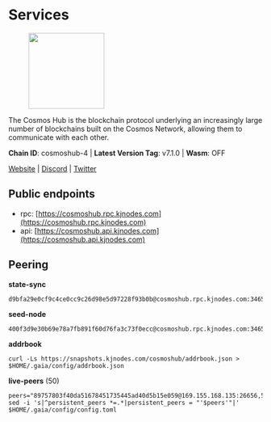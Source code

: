 # Services

<figure><img src="https://raw.githubusercontent.com/kj89/testnet_manuals/main/pingpub/logos/cosmoshub.png" width="150" alt=""><figcaption></figcaption></figure>

The Cosmos Hub is the blockchain protocol underlying an  increasingly large number of blockchains built on the  Cosmos Network, allowing them to communicate with each other.

**Chain ID**: cosmoshub-4 | **Latest Version Tag**: v7.1.0 | **Wasm**: OFF

[Website](https://hub.cosmos.network) | [Discord](https://discord.gg/cosmosnetwork) | [Twitter](https://twitter.com/cosmoshub)


## Public endpoints

* rpc: [https://cosmoshub.rpc.kjnodes.com](https://cosmoshub.rpc.kjnodes.com)
* api: [https://cosmoshub.api.kjnodes.com](https://cosmoshub.api.kjnodes.com)

## Peering

**state-sync**

```
d9bfa29e0cf9c4ce0cc9c26d98e5d97228f93b0b@cosmoshub.rpc.kjnodes.com:34656
```

**seed-node**

```
400f3d9e30b69e78a7fb891f60d76fa3c73f0ecc@cosmoshub.rpc.kjnodes.com:34659
```

**addrbook**
```
curl -Ls https://snapshots.kjnodes.com/cosmoshub/addrbook.json > $HOME/.gaia/config/addrbook.json
```

**live-peers** (50)
```
peers="89757803f40da51678451735445ad40d5b15e059@169.155.168.135:26656,56783b7e98eed68ec8af791248154f3cc53056d1@34.159.35.95:26656,e829d4764a5cecc44b3414777853b34407b36601@185.16.39.179:26656,bd410d4564f7e0dd9a0eb16a64c337a059e11b80@47.103.35.130:26656,e0ab6c5cc86959853f499236b8297344802ac5f4@5.161.139.201:26656,dd53fa5cfb6a604feb80860d47506d0dd84baa12@142.132.210.234:26656,d9dbd30f7e9ae99dc05645f48f4637c2f4a14645@34.107.9.71:26656,f9243f02b606fee1c3ecbccc2056bcf303732800@198.244.179.141:26656,1d02b4300c6b6fd1123a20502f0b3c0ce3b73654@88.198.16.9:26656,27fd86d5799a0f668e50fd73810fe92e8ec116bd@142.132.146.166:26656,8dc4fd0007c74bdf4b7ee1e5a3ab68161cc8f845@142.132.208.213:26656,1da54d20c7339713f1d6d28dd2117087dd33d0ca@154.53.32.78:26656,1be2bc01d01005833c538dedf11b23207cbb43f1@34.168.1.110:26656,4c46d32cbc4777c59a91a53fdadf8a3fa362036e@116.202.10.68:26656,84cc83cd09a974a234a3fdb5bb4fd46fd856f8ec@142.132.135.239:26656,3da88430414ec9084c8983fe4d462cce655ff1f3@51.222.245.114:26656,96695949a73912f4486f52c133e5f800e51b29d6@115.79.141.245:22656,53b3651680ec3482d736808cbb3035940107f8ab@185.146.148.119:26656,dcbd6dabd184e93ea00e9eec670de5187dd38ba6@65.108.137.38:26656,762175c3ae976cc93d28a151a8551c1a0018f32d@20.48.28.69:26656,a0aca8fb801c69653a290bd44872e8457f8b0982@47.99.180.54:26656,32bdba6ced12cdf2e534566e6c3d66ee2f7ef494@84.244.95.229:26656,803abd0b6b0478ab7f7e38dbda89902ca67f8778@65.21.90.137:11956,5f48aeb3343f1df87a1c07429f66286c95b7e0b5@54.164.190.216:26656,241b17dba97a2ed3c3747d12781fb86c9706e2d4@89.58.27.86:26656,1cce99042f884d669e7287e3e362bff8e385c63e@46.4.79.183:26726,79ce3cda5d6a8464f4141166982a0352bed1e89f@65.108.137.37:26656,e4e0e9af2b55fbeb5b7637eebfa9feaa1503d29b@51.222.105.35:26656,d1e39378054215be020e22f0342e272f5224cf75@146.190.46.145:30196,44594a57ce538a21f8558bcb1c9ce560ad879e3e@15.235.114.84:26656,b094a15032c85171dab1fc3b927a653f3945e7ce@15.235.10.83:26656,67685d93f2256caa7a2d53e3a104f9e437c3d247@95.216.114.244:26656,b79e1d3a621bdafd3a8d9a49dff8f4737d0bedc9@52.73.168.104:26656,2938b48ed9dd80451f0be7d8e21840aa383ed929@34.239.177.249:26656,2441e90fcb341fcd5bebec15b54e346cdca64a9b@135.148.123.8:14956,7c38abaf8ec9bcabf4f6f2c9bb9b48dc9e41c12d@65.109.20.37:26656,cd7af8aaa29bca12c575dedb77a4a1efe019e661@54.77.214.250:26656,daa6d8314246ad65037a48ec2e2266eeea9d46f8@154.53.63.50:26656,ba3bacc714817218562f743178228f23678b2873@34.141.15.99:26656,ea1779f3c46730e98727fbc0499ba45b31a40ce0@95.216.16.205:14956,213857e741833d17275ea559bb2d0342398cec99@35.245.206.45:26656,155f2712d3ba0634094bea371433039680a2f99c@149.56.23.97:26656,7b8ab74fa7c3cc10b203b990abfc86e1a0b82a79@34.254.201.211:26656,c03593feca52899e9cc38ae0fed671fb96ab0bba@52.203.105.100:26656,dea13e7232642331360d4387b0ab106b014092d4@116.202.236.59:26656,d35f08a60aeb2729d07e92e778b4c6f83379092e@18.138.160.68:26656,eafee411e6d5840d1c59aacb696893ab82b7fb38@35.194.41.158:26656,0393c19b176d1cf8bc560c5a8fa990301deb1a7e@135.181.188.17:26656,222385f3ce7f55f9c01c23f2ee340ed9548b18fa@35.222.169.98:26656,5b4529df65f9c1006d51472a827f1deb23825ba2@167.235.34.35:14656"
sed -i 's|^persistent_peers *=.*|persistent_peers = "'$peers'"|' $HOME/.gaia/config/config.toml
```
